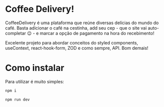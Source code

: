 # Coffee Delivery!
CoffeeDelivery é uma plataforma que reúne diversas delícias do mundo do café. Basta adicionar o café na cestinha,  add seu cep - que o site vai auto-completar 😉 - e marcar a opção de pagamento na hora do recebimento!

Excelente projeto para abordar conceitos do styled components, useContext, react-hook-form, ZOD e como sempre, API. Bom demais!

# Como instalar
Para utilizar é muito simples:
```bash
npm i
```
```bash
npm run dev
```

